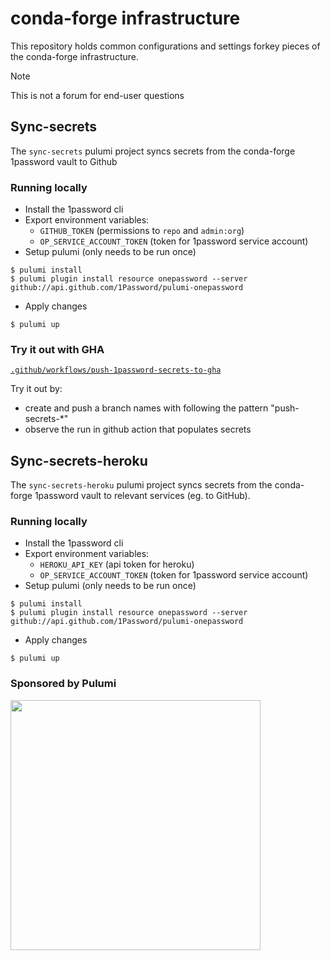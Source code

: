 # conda-forge infrastructure

This repository holds common configurations and settings forkey pieces of the
conda-forge infrastructure.

> [!NOTE]
> This is not a forum for end-user questions

## Sync-secrets

The `sync-secrets` pulumi project syncs secrets from the conda-forge 1password vault to Github

### Running locally

* Install the 1password cli
* Export environment variables:
  * `GITHUB_TOKEN` (permissions to `repo` and `admin:org`)
  * `OP_SERVICE_ACCOUNT_TOKEN` (token for 1password service account)
*  Setup pulumi (only needs to be run once)
```
$ pulumi install
$ pulumi plugin install resource onepassword --server github://api.github.com/1Password/pulumi-onepassword
```
* Apply changes
```
$ pulumi up
```

### Try it out with GHA

[`.github/workflows/push-1password-secrets-to-gha`](https://github.com/conda-forge/infrastructure/blob/main/.github/workflows/push-1password-secrets-to-gha.yaml)

Try it out by:
* create and push a branch names with following the pattern "push-secrets-*"
* observe the run in github action that populates secrets

## Sync-secrets-heroku

The `sync-secrets-heroku` pulumi project syncs secrets from the conda-forge 1password vault to relevant services (eg. to GitHub).

### Running locally

* Install the 1password cli
* Export environment variables:
  * `HEROKU_API_KEY` (api token for heroku)
  * `OP_SERVICE_ACCOUNT_TOKEN` (token for 1password service account)
*  Setup pulumi (only needs to be run once)
```
$ pulumi install
$ pulumi plugin install resource onepassword --server github://api.github.com/1Password/pulumi-onepassword
```
* Apply changes
```
$ pulumi up
```

### Sponsored by Pulumi

<img src="https://www.pulumi.com/images/pricing/team-oss.svg" width=400 />
